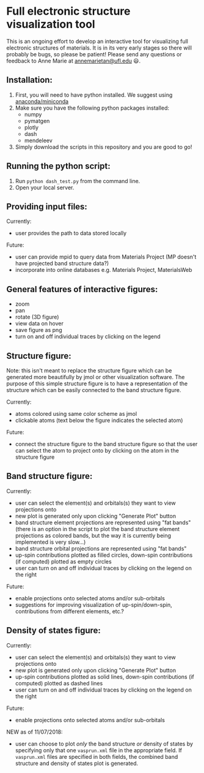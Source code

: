 # Full electronic structure visualization tool

This is an ongoing effort to develop an interactive tool for visualizing full electronic structures of materials. It is in its very early stages so there will probably be bugs, so please be patient! Please send any questions or feedback to Anne Marie at annemarietan@ufl.edu :smiley:.


## Installation:
1. First, you will need to have python installed. We suggest using [anaconda/miniconda](https://conda.io/docs/user-guide/install/index.html)
2. Make sure you have the following python packages installed: 
	* numpy
	* pymatgen
	* plotly
	* dash
	* mendeleev
3. Simply download the scripts in this repository and you are good to go!


## Running the python script:
1. Run `python dash_test.py` from the command line.
2. Open your local server. 


## Providing input files:
Currently:
* user provides the path to data stored locally

Future:
* user can provide mpid to query data from Materials Project (MP doesn't have projected band structure data?)
* incorporate into online databases e.g. Materials Project, MaterialsWeb


## General features of interactive figures:
* zoom
* pan
* rotate (3D figure)
* view data on hover
* save figure as png
* turn on and off individual traces by clicking on the legend


## Structure figure:
Note: this isn't meant to replace the structure figure which can be generated more beautifully by jmol or other visualization software. The purpose of this simple structure figure is to have a representation of the structure which can be easily connected to the band structure figure.

Currently:
* atoms colored using same color scheme as jmol
* clickable atoms (text below the figure indicates the selected atom)

Future:
* connect the structure figure to the band structure figure so that the user can select the atom to project onto by clicking on the atom in the structure figure


## Band structure figure:
Currently:
* user can select the element(s) and orbitals(s) they want to view projections onto
* new plot is generated only upon clicking "Generate Plot" button
* band structure element projections are represented using "fat bands" (there is an option in the script to plot the band structure element projections as colored bands, but the way it is currently being implemented is very slow...)
* band structure orbital projections are represented using "fat bands" 
* up-spin contributions plotted as filled circles, down-spin contributions (if computed) plotted as empty circles
* user can turn on and off individual traces by clicking on the legend on the right

Future:
* enable projections onto selected atoms and/or sub-orbitals
* suggestions for improving visualization of up-spin/down-spin, contributions from different elements, etc.?


## Density of states figure:
Currently:
* user can select the element(s) and orbitals(s) they want to view projections onto
* new plot is generated only upon clicking "Generate Plot" button
* up-spin contributions plotted as solid lines, down-spin contributions (if computed) plotted as dashed lines
* user can turn on and off individual traces by clicking on the legend on the right

Future:
* enable projections onto selected atoms and/or sub-orbitals


NEW as of 11/07/2018:
* user can choose to plot *only* the band structure *or* density of states by specifying only that one `vasprun.xml` file in the appropriate field. If `vasprun.xml` files are specified in both fields, the combined band structure and density of states plot is generated.
